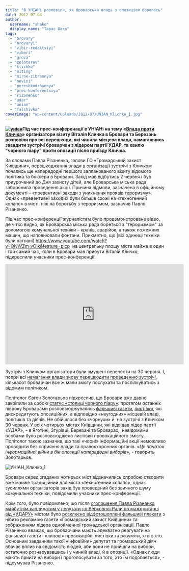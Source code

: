 ```yaml
---
title: "В УНІАНі розповіли, як броварська влада з опозицією боролась"
date: 2012-07-04
author: 
  username: "shako"
  display_name: "Тарас Шако"
tags: 
  - "brovary"
  - "brovaryi"
  - "vibir-redaktsiyi"
  - "vibori"
  - "groza"
  - "zolotarov"
  - "klichko"
  - "miting"
  - "mirne-zibrannya"
  - "novini"
  - "pereshkodzhannya"
  - "pres-konferentsiya"
  - "rizanenko"
  - "udar"
  - "unian"
  - "falshivka"
coverImage: "wp-content/uploads/2012/07/UNIAN_Klichko_1.jpg"
---
```


**[![](https://mpz.brovary.org/wp-content/uploads/2012/05/unian1.jpg "уніан")](https://mpz.brovary.org/wp-content/uploads/2012/05/unian1.jpg)Під час прес-конференації в УНІАНі на тему «[Влада проти Кличка](https://mpz.brovary.org/organizatori-vizitu-klichka-do-brovariv-rozkazhut-pro-pereshkodzhannya-z-boku-mistsevoyi-vladi/)» організатори візиту Віталія Кличка в Бровари та Березань розповіли про всі перешкоди, які чинила місцева влада, намагаючись завадити зустрічі броварчан з лідером партії УДАР, та хвилю "чорного піару" проти опозиції після приїзду Кличка.**

За словами Павла Різаненка, голови ГО «Громадський захист Київщини», перешкоджання влади в організації зустрічі з Кличком почались ще напередодні першого запланованого візиту відомого політика та боксера в Бровари. Захід мав відбутись 2 червня і був приурочений до Дня захисту дітей, але Броварська міська рада заборонила проведення акції. Причина відмови, зазначена в офіційному документі – «превентивні заходи з уникнення проявів тероризму». Однак «превентивні заходи» були більше схожі на «техногенний колапс» в місті, ніж на боротьбу з тероризмом, зазначив Павло Різаненко.

Під час прес-конференції журналістам було продемонстроване відео, де чітко видно, як Броварська міська рада бореться з "тероризмом" за допомогою комунальної техніки – кранів, аварійок, а також пожежних машин, що наповнювали фонтани. Прикметно, що [всі одиниці техніки були нагнані] https://www.youtube.com/watch?v=QlvWZm_vOIk&feature=plcp  на центральну площу міста майже в один і той самий час, коли в Бровари мав прибути Віталій Кличко, підкреслили учасники прес-конференції.

<iframe src="https://www.youtube.com/embed/NOUSiu2vqKg" frameborder="0" width="560" height="315"></iframe>

Зустріч з Кличком організатори були змушені перенести на 30 червня. І, попри всі [намагання влади знову перешкодити проведенню зустрічі](https://mpz.brovary.org/naperedodni-vizitu-klichka-brovarska-vlada-znovu-zablokuvala-maydan-svobodi/), кількасот броварчан все ж мали змогу послухати та поспілкуватись з відомим політиком.

Політолог Євген Золотарьов підкреслив, що Бровари вже давно закріпили за собою [статус «столиці чорного піару»](https://mpz.brovary.org/v-den-chornobilya-brovari-ogolosili-zonoyu-brehni/): протягом останніх півроку Броварами розповсюджувались [фальшиві газети](https://mpz.brovary.org/prodovzhennya-falsifikatsiy-u-brovarah-viyshla-falshiva-gazeta-mayesh-pravo-znati/), [листівки](https://mpz.brovary.org/u-zoni-brehni-chergova-falshivka-psevdoplakati-rizanenka/), які дискредитують опозиційних, а відповідно «неугодних» місцевій владі, політиків та діячів. Не обійшлося без «чорнухи» й  на зустрічі з Кличком 30 червня. У всіх чотирьох містах Київщини, які відвідав лідер партії «УДАР», - в Яготині, Згурівці, Березані та Броварах,  невідомими особами було розповсюджено листівки провокаційного змісту. Політолог також зазначив, що такі «чорні» інформаційні акції неможливо проводити без сприяння влади та правоохоронних органів. «_Це початок інформаційної війни в бік опозиції напередодні виборів_», - говорить Золотарьов.

![](https://mpz.brovary.org/wp-content/uploads/2012/07/UNIAN_Klichko_1.jpg "УНІАН_Кличко_1")

Бровари серед згаданих чотирьох міст відзначились спробою створити вже майже традиційний для міста «техногенний колапс», однак зусиллями організаторів захід був проведений без звичного шуму комунальної техніки, повідомили учасники прес-конференції.

Крім того, було повідомлено, що після [оголошення Павла Різаненка майбутнім кандидатом у депутати до Верховної Ради по мажоритарці від «УДАРУ»](https://mpz.brovary.org/klichko-nazvav-im-ya-kandidata-vid-udaru-po-brovarskomu-viborchomu-okrugu-foto/) містом було [розклеєно відфотошоплені фальшиві плакати](https://mpz.brovary.org/u-zoni-brehni-chergova-falshivka-psevdoplakati-rizanenka/) з нібито рекламою газети «Громадський захист Київщини» та зображенням лідера однойменної громадської організації. Павло Різаненко вважає, що броварчани мають адекватно реагувати на фальшиві газети і «липові» провокаційні листівки та розуміти, хто є хто. Основним завданням такої «інфовійни» депутат та громадський діяч вбачає вплив на свідомість людей, аби вони не прийшли на вибори, остаточно розчарувавшись і у чинній владі, й в опозиції. «Однак люди мають прийти на вибори і проголосувати за того, хто їм подобається», - підсумував Різаненко.
